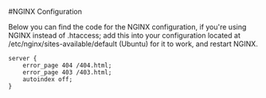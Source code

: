 #NGINX Configuration

Below you can find the code for the NGINX configuration, if you're using NGINX instead of .htaccess; add this into your configuration located at /etc/nginx/sites-available/default (Ubuntu) for it to work, and restart NGINX.

```
server {
    error_page 404 /404.html;
    error_page 403 /403.html;
    autoindex off;
}
```
